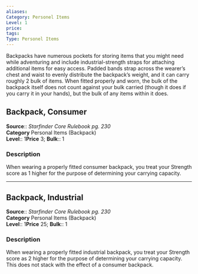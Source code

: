 ```yaml
---
aliases: 
Category: Personel Items
Level: 1
price:  
tags: 
Type: Personel Items
---
```

Backpacks have numerous pockets for storing items that you might need while adventuring and include industrial-strength straps for attaching additional items for easy access. Padded bands strap across the wearer’s chest and waist to evenly distribute the backpack’s weight, and it can carry roughly 2 bulk of items. When fitted properly and worn, the bulk of the backpack itself does not count against your bulk carried (though it does if you carry it in your hands), but the bulk of any items within it does.  

## Backpack, Consumer

**Source**:: _Starfinder Core Rulebook pg. 230_  
**Category** Personal Items (Backpack)  
**Level**:: 1**Price** 3; **Bulk**:: 1

### Description

When wearing a properly fitted consumer backpack, you treat your Strength score as 1 higher for the purpose of determining your carrying capacity.

---

## Backpack, Industrial

**Source**:: _Starfinder Core Rulebook pg. 230_  
**Category** Personal Items (Backpack)  
**Level**:: 1**Price** 25; **Bulk**:: 1

### Description

When wearing a properly fitted industrial backpack, you treat your Strength score as 2 higher for the purpose of determining your carrying capacity. This does not stack with the effect of a consumer backpack.
